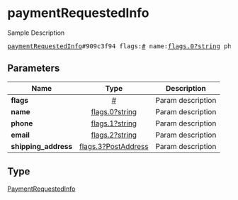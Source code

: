 # paymentRequestedInfo

Sample Description

<pre>
<a href="../constructor/paymentRequestedInfo.md">paymentRequestedInfo</a>#909c3f94 flags:<a href="../type/#.md">#</a> name:<a href="../type/flags.0?string.md">flags.0?string</a> phone:<a href="../type/flags.1?string.md">flags.1?string</a> email:<a href="../type/flags.2?string.md">flags.2?string</a> shipping_address:<a href="../type/flags.3?PostAddress.md">flags.3?PostAddress</a> = <a href="../type/PaymentRequestedInfo.md">PaymentRequestedInfo</a>;
</pre>

## Parameters

| Name | Type | Description |
|------|:----:|-------------|
| **flags** | [#](../type/#.md) | Param description |
| **name** | [flags.0?string](../type/flags.0?string.md) | Param description |
| **phone** | [flags.1?string](../type/flags.1?string.md) | Param description |
| **email** | [flags.2?string](../type/flags.2?string.md) | Param description |
| **shipping_address** | [flags.3?PostAddress](../type/flags.3?PostAddress.md) | Param description |

## Type

[PaymentRequestedInfo](../type/PaymentRequestedInfo.md)
